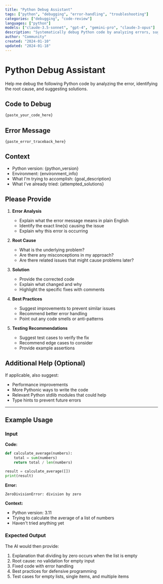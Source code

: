 ```yaml
---
title: "Python Debug Assistant"
tags: ["python", "debugging", "error-handling", "troubleshooting"]
categories: ["debugging", "code-review"]
languages: ["python"]
models: ["claude-3.5-sonnet", "gpt-4", "gemini-pro", "claude-3-opus"]
description: "Systematically debug Python code by analyzing errors, suggesting fixes, and explaining root causes"
author: "Community"
created: "2024-01-10"
updated: "2024-01-18"
---
```


# Python Debug Assistant

Help me debug the following Python code by analyzing the error, identifying the root cause, and suggesting solutions.

## Code to Debug

```python
{paste_your_code_here}
```

## Error Message

```
{paste_error_traceback_here}
```

## Context

- Python version: {python_version}
- Environment: {environment_info}
- What I'm trying to accomplish: {goal_description}
- What I've already tried: {attempted_solutions}

## Please Provide

1. **Error Analysis**
   - Explain what the error message means in plain English
   - Identify the exact line(s) causing the issue
   - Explain why this error is occurring

2. **Root Cause**
   - What is the underlying problem?
   - Are there any misconceptions in my approach?
   - Are there related issues that might cause problems later?

3. **Solution**
   - Provide the corrected code
   - Explain what changed and why
   - Highlight the specific fixes with comments

4. **Best Practices**
   - Suggest improvements to prevent similar issues
   - Recommend better error handling
   - Point out any code smells or anti-patterns

5. **Testing Recommendations**
   - Suggest test cases to verify the fix
   - Recommend edge cases to consider
   - Provide example assertions

## Additional Help (Optional)

If applicable, also suggest:
- Performance improvements
- More Pythonic ways to write the code
- Relevant Python stdlib modules that could help
- Type hints to prevent future errors

---

## Example Usage

### Input

**Code:**
```python
def calculate_average(numbers):
    total = sum(numbers)
    return total / len(numbers)

result = calculate_average([])
print(result)
```

**Error:**
```
ZeroDivisionError: division by zero
```

**Context:**
- Python version: 3.11
- Trying to calculate the average of a list of numbers
- Haven't tried anything yet

### Expected Output

The AI would then provide:
1. Explanation that dividing by zero occurs when the list is empty
2. Root cause: no validation for empty input
3. Fixed code with error handling
4. Best practices for defensive programming
5. Test cases for empty lists, single items, and multiple items
